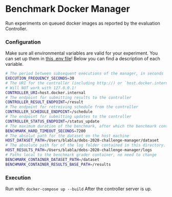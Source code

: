 # Benchmark Docker Manager


Run experiments on queued docker images as reported by the evaluation Controller.


### Configuration


Make sure all environmental variables are valid for your experiment. You can set up them in [this .env file](container_config.env)! Below you can find a description of each variable.

```bash
# The period between subsequent executions of the manager, in seconds
EXECUTION_FREQUENCY_SECONDS=30
# The URI for the controller (including http://) or `host.docker.internal` if you are running locally on a Mac
# Will NOT work with 127.0.0.1!
CONTROLLER_URI=host.docker.internal
# The endpoint for submitting results to the controller
CONTROLLER_RESULT_ENDPOINT=/result
# The endpoint for retreiving schedule from the controller
CONTROLLER_SCHEDULE_ENDPOINT=/schedule
# The endpoint for submitting updates to the controller
CONTROLLER_STATUS_ENDPOINT=/status_update
# The maximum duration of the benchmark, after which the benchmark container can terminate 
BENCHMARK_HARD_TIMEOUT_SECONDS=7200
# The absolut path for the dataset on the host machine 
HOST_DATASET_PATH=/Users/blabla/debs-2020-challenge-manager/dataset
# The absolute path for of the log folder contained in this directory. Using another directory will NOT work without changing the volumes in docker-compose.yml
HOST_RESULTS_PATH=/Users/blabla/debs-2020-challenge-manager/logs
# Paths local to the benchmark grader container, no need to change
BENCHMARK_CONTAINER_DATASET_PATH=/dataset
BENCHMARK_CONTAINER_RESULTS_BASE_PATH=/results
```
### Execution


Run with:
`docker-compose up --build`
After the controller server is up.